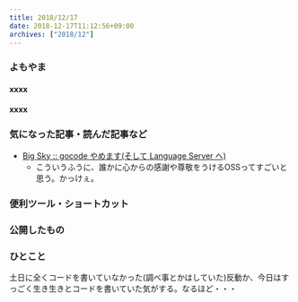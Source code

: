 ```yaml
---
title: 2018/12/17
date: 2018-12-17T11:12:56+09:00
archives: ["2018/12"]
---
```

### よもやま
#### xxxx

#### xxxx

### 気になった記事・読んだ記事など
* [Big Sky :: gocode やめます\(そして Language Server へ\)](https://mattn.kaoriya.net/software/lang/go/20181217000056.htm)
    * こういうふうに、誰かに心からの感謝や尊敬をうけるOSSってすごいと思う。かっけぇ。

### 便利ツール・ショートカット

### 公開したもの

### ひとこと
土日に全くコードを書いていなかった(調べ事とかはしていた)反動か、今日はすっごく生き生きとコードを書いていた気がする。なるほど・・・